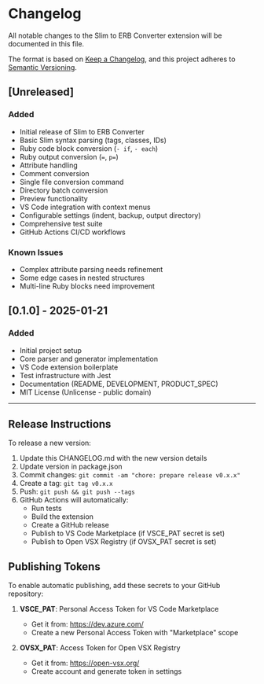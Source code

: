 # Changelog

All notable changes to the Slim to ERB Converter extension will be documented in this file.

The format is based on [Keep a Changelog](https://keepachangelog.com/en/1.0.0/),
and this project adheres to [Semantic Versioning](https://semver.org/spec/v2.0.0.html).

## [Unreleased]

### Added
- Initial release of Slim to ERB Converter
- Basic Slim syntax parsing (tags, classes, IDs)
- Ruby code block conversion (`- if`, `- each`)
- Ruby output conversion (`=`, `p=`)
- Attribute handling
- Comment conversion
- Single file conversion command
- Directory batch conversion
- Preview functionality
- VS Code integration with context menus
- Configurable settings (indent, backup, output directory)
- Comprehensive test suite
- GitHub Actions CI/CD workflows

### Known Issues
- Complex attribute parsing needs refinement
- Some edge cases in nested structures
- Multi-line Ruby blocks need improvement

## [0.1.0] - 2025-01-21

### Added
- Initial project setup
- Core parser and generator implementation
- VS Code extension boilerplate
- Test infrastructure with Jest
- Documentation (README, DEVELOPMENT, PRODUCT_SPEC)
- MIT License (Unlicense - public domain)

---

## Release Instructions

To release a new version:

1. Update this CHANGELOG.md with the new version details
2. Update version in package.json
3. Commit changes: `git commit -am "chore: prepare release v0.x.x"`
4. Create a tag: `git tag v0.x.x`
5. Push: `git push && git push --tags`
6. GitHub Actions will automatically:
   - Run tests
   - Build the extension
   - Create a GitHub release
   - Publish to VS Code Marketplace (if VSCE_PAT secret is set)
   - Publish to Open VSX Registry (if OVSX_PAT secret is set)

## Publishing Tokens

To enable automatic publishing, add these secrets to your GitHub repository:

1. **VSCE_PAT**: Personal Access Token for VS Code Marketplace
   - Get it from: https://dev.azure.com/
   - Create a new Personal Access Token with "Marketplace" scope
   
2. **OVSX_PAT**: Access Token for Open VSX Registry
   - Get it from: https://open-vsx.org/
   - Create account and generate token in settings